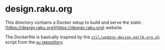 # design.raku.org

This directory contains a Docker setup to build and serve the static
[https://design.raku.org](https://design.raku.org) website.

The Dockerfile is basically inspired by the
[`util/update-design.perl6.org.sh`](https://github.com/perl6/mu/blob/master/util/update-design.perl6.org.sh)
script from the [`mu` repository](https://github.com/perl6/mu).
